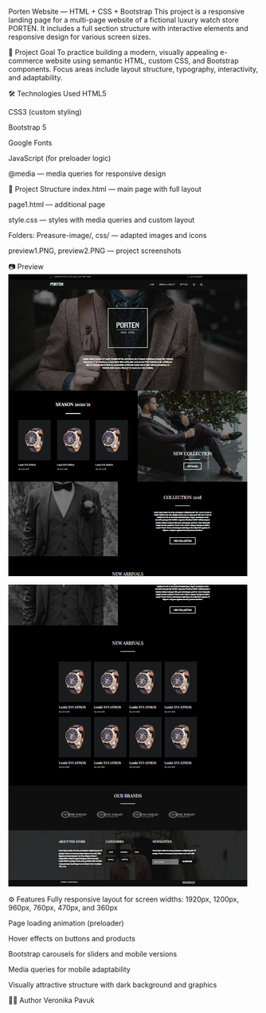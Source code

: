 Porten Website — HTML + CSS + Bootstrap
This project is a responsive landing page for a multi-page website of a fictional luxury watch store PORTEN. It includes a full section structure with interactive elements and responsive design for various screen sizes.

🎯 Project Goal
To practice building a modern, visually appealing e-commerce website using semantic HTML, custom CSS, and Bootstrap components. Focus areas include layout structure, typography, interactivity, and adaptability.

🛠️ Technologies Used
HTML5

CSS3 (custom styling)

Bootstrap 5

Google Fonts

JavaScript (for preloader logic)

@media — media queries for responsive design

📁 Project Structure
index.html — main page with full layout

page1.html — additional page

style.css — styles with media queries and custom layout

Folders: Preasure-image/, css/ — adapted images and icons

preview1.PNG, preview2.PNG — project screenshots

📷 Preview
![Preview top](./preview1.PNG)

![Preview bottom](./preview2.PNG)

⚙️ Features
Fully responsive layout for screen widths: 1920px, 1200px, 960px, 760px, 470px, and 360px

Page loading animation (preloader)

Hover effects on buttons and products

Bootstrap carousels for sliders and mobile versions

Media queries for mobile adaptability

Visually attractive structure with dark background and graphics

👩‍💻 Author
Veronika Pavuk 